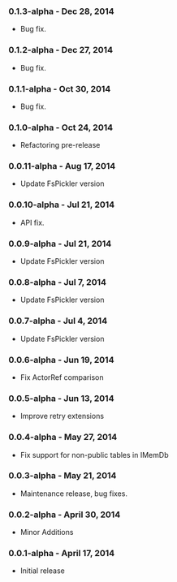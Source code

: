 ### 0.1.3-alpha - Dec 28, 2014
* Bug fix.

### 0.1.2-alpha - Dec 27, 2014
* Bug fix.

### 0.1.1-alpha - Oct 30, 2014
* Bug fix.

### 0.1.0-alpha - Oct 24, 2014
* Refactoring pre-release

### 0.0.11-alpha - Aug 17, 2014
* Update FsPickler version

### 0.0.10-alpha - Jul 21, 2014
* API fix.

### 0.0.9-alpha - Jul 21, 2014
* Update FsPickler version

### 0.0.8-alpha - Jul 7, 2014
* Update FsPickler version

### 0.0.7-alpha - Jul 4, 2014
* Update FsPickler version

### 0.0.6-alpha - Jun 19, 2014
* Fix ActorRef comparison

### 0.0.5-alpha - Jun 13, 2014
* Improve retry extensions

### 0.0.4-alpha - May 27, 2014
* Fix support for non-public tables in IMemDb

### 0.0.3-alpha - May 21, 2014
* Maintenance release, bug fixes.

### 0.0.2-alpha - April 30, 2014
* Minor Additions

### 0.0.1-alpha - April 17, 2014
* Initial release